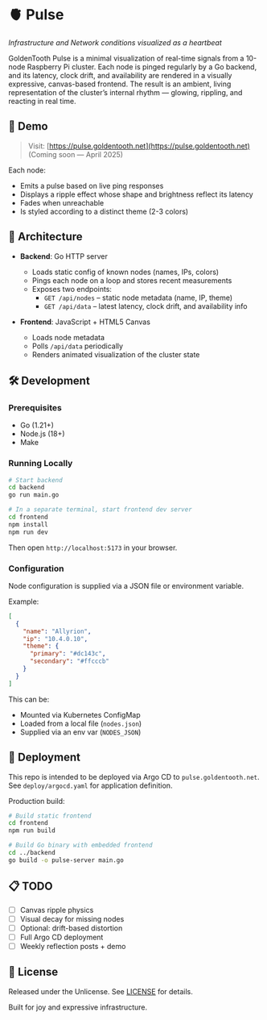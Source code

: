 # 🫀 Pulse

_Infrastructure and Network conditions visualized as a heartbeat_

GoldenTooth Pulse is a minimal visualization of real-time signals from a 10-node Raspberry Pi cluster. Each node is pinged regularly by a Go backend, and its latency, clock drift, and availability are rendered in a visually expressive, canvas-based frontend. The result is an ambient, living representation of the cluster’s internal rhythm — glowing, rippling, and reacting in real time.

## 📸 Demo

> Visit: [https://pulse.goldentooth.net](https://pulse.goldentooth.net)  
> (Coming soon — April 2025)

Each node:
- Emits a pulse based on live ping responses
- Displays a ripple effect whose shape and brightness reflect its latency
- Fades when unreachable
- Is styled according to a distinct theme (2-3 colors)

## 🧠 Architecture

- **Backend**: Go HTTP server
  - Loads static config of known nodes (names, IPs, colors)
  - Pings each node on a loop and stores recent measurements
  - Exposes two endpoints:
    - `GET /api/nodes` – static node metadata (name, IP, theme)
    - `GET /api/data` – latest latency, clock drift, and availability info

- **Frontend**: JavaScript + HTML5 Canvas
  - Loads node metadata
  - Polls `/api/data` periodically
  - Renders animated visualization of the cluster state

## 🛠 Development

### Prerequisites

- Go (1.21+)
- Node.js (18+)
- Make

### Running Locally

```bash
# Start backend
cd backend
go run main.go

# In a separate terminal, start frontend dev server
cd frontend
npm install
npm run dev
```

Then open `http://localhost:5173` in your browser.

### Configuration

Node configuration is supplied via a JSON file or environment variable.

Example:
```json
[
  {
    "name": "Allyrion",
    "ip": "10.4.0.10",
    "theme": {
      "primary": "#dc143c",
      "secondary": "#ffcccb"
    }
  }
]
```

This can be:
- Mounted via Kubernetes ConfigMap
- Loaded from a local file (`nodes.json`)
- Supplied via an env var (`NODES_JSON`)

## 🚀 Deployment

This repo is intended to be deployed via Argo CD to `pulse.goldentooth.net`.  
See `deploy/argocd.yaml` for application definition.

Production build:
```bash
# Build static frontend
cd frontend
npm run build

# Build Go binary with embedded frontend
cd ../backend
go build -o pulse-server main.go
```

## 📋 TODO

- [ ] Canvas ripple physics
- [ ] Visual decay for missing nodes
- [ ] Optional: drift-based distortion
- [ ] Full Argo CD deployment
- [ ] Weekly reflection posts + demo

## 📜 License

Released under the Unlicense. See [LICENSE](./LICENSE) for details.

Built for joy and expressive infrastructure.
